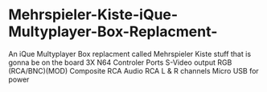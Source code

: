 # Mehrspieler-Kiste-iQue-Multyplayer-Box-Replacment-
An iQue Multyplayer Box replacment called Mehrspieler Kiste
stuff that is gonna be on the board
3X N64 Controler Ports
S-Video output
RGB (RCA/BNC)(MOD)
Composite RCA
Audio RCA L & R channels
Micro USB for power
